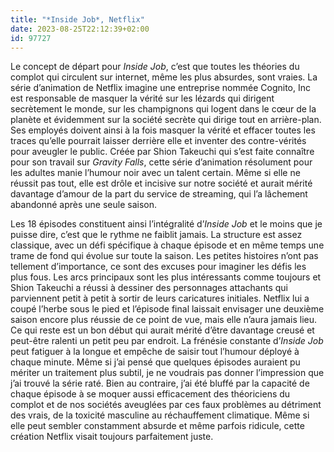 ```yaml
---
title: "*Inside Job*, Netflix"
date: 2023-08-25T22:12:39+02:00
id: 97727 
---
```


Le concept de départ pour *Inside Job*, c’est que toutes les théories du complot qui circulent sur internet, même les plus absurdes, sont vraies. La série d’animation de Netflix imagine une entreprise nommée Cognito, Inc est responsable de masquer la vérité sur les lézards qui dirigent secrètement le monde, sur les champignons qui logent dans le cœur de la planète et évidemment sur la société secrète qui dirige tout en arrière-plan. Ses employés doivent ainsi à la fois masquer la vérité et effacer toutes les traces qu’elle pourrait laisser derrière elle et inventer des contre-vérités pour aveugler le public. Créée par Shion Takeuchi qui s’est faite connaître pour son travail sur *Gravity Falls*, cette série d’animation résolument pour les adultes manie l’humour noir avec un talent certain. Même si elle ne réussit pas tout, elle est drôle et incisive sur notre société et aurait mérité davantage d’amour de la part du service de streaming, qui l’a lâchement abandonné après une seule saison.

Les 18 épisodes constituent ainsi l’intégralité d’*Inside Job* et le moins que je puisse dire, c’est que le rythme ne faiblit jamais. La structure est assez classique, avec un défi spécifique à chaque épisode et en même temps une trame de fond qui évolue sur toute la saison. Les petites histoires n’ont pas tellement d’importance, ce sont des excuses pour imaginer les défis les plus fous. Les arcs principaux sont les plus intéressants comme toujours et Shion Takeuchi a réussi à dessiner des personnages attachants qui parviennent petit à petit à sortir de leurs caricatures initiales. Netflix lui a coupé l’herbe sous le pied et l’épisode final laissait envisager une deuxième saison encore plus réussie de ce point de vue, mais elle n’aura jamais lieu. Ce qui reste est un bon début qui aurait mérité d’être davantage creusé et peut-être ralenti un petit peu par endroit. La frénésie constante d’*Inside Job* peut fatiguer à la longue et empêche de saisir tout l’humour déployé à chaque minute. Même si j’ai pensé que quelques épisodes auraient pu mériter un traitement plus subtil, je ne voudrais pas donner l’impression que j’ai trouvé la série raté. Bien au contraire, j’ai été bluffé par la capacité de chaque épisode à se moquer aussi efficacement des théoriciens du complot et de nos sociétés aveuglées par ces faux problèmes au détriment des vrais, de la toxicité masculine au réchauffement climatique. Même si elle peut sembler constamment absurde et même parfois ridicule, cette création Netflix visait toujours parfaitement juste.
